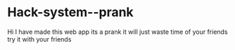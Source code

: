 # Hack-system--prank
Hi I have made this web app its a prank it will just waste time of your friends try it with your friends
